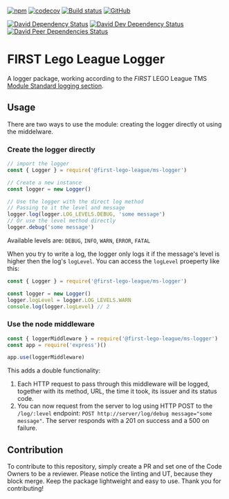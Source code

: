 [![npm](https://img.shields.io/npm/v/@first-lego-league/ms-logger.svg)](https://www.npmjs.com/package/@first-lego-league/ms-logger)
[![codecov](https://codecov.io/gh/FirstLegoLeague/ms-logger/branch/master/graph/badge.svg)](https://codecov.io/gh/FirstLegoLeague/ms-logger)
[![Build status](https://ci.appveyor.com/api/projects/status/65scfycp2uyg83ri/branch/master?svg=true)](https://ci.appveyor.com/project/2roy999/ms-logger/branch/master)
[![GitHub](https://img.shields.io/github/license/FirstLegoLeague/ms-logger.svg)](https://github.com/FirstLegoLeague/ms-logger/blob/master/LICENSE)

[![David Dependency Status](https://david-dm.org/FirstLegoLeague/ms-logger.svg)](https://david-dm.org/FirstLegoLeague/ms-logger)
[![David Dev Dependency Status](https://david-dm.org/FirstLegoLeague/ms-logger/dev-status.svg)](https://david-dm.org/FirstLegoLeague/ms-logger#info=devDependencies)
[![David Peer Dependencies Status](https://david-dm.org/FirstLegoLeague/ms-logger/peer-status.svg)](https://david-dm.org/FirstLegoLeague/ms-logger?type=peer)

# FIRST Lego League Logger
A logger package, working according to the _FIRST_ LEGO League TMS [Module Standard logging section](https://github.com/FirstLegoLeague/architecture/blob/master/module-standard/v1.0-SNAPSHOT.md#log-messages).

## Usage
There are two ways to use the module: creating the logger directly ot using the middelware.

### Create the logger directly
```js
// import the logger
const { Logger } = require('@first-lego-league/ms-logger')

// Create a new instance
const logger = new Logger()

// Use the logger with the direct log method
// Passing to it the level and message
logger.log(logger.LOG_LEVELS.DEBUG, 'some message')
// Or use the level method directly
logger.debug('some message')
```

Available levels are: `DEBUG`, `INFO`, `WARN`, `ERROR`, `FATAL`

When you try to write a log, the logger only logs it if the message's level is higher then the log's `logLevel`. You can access the `logLevel` proeperty like this:
```js
const { Logger } = require('@first-lego-league/ms-logger')

const logger = new Logger()
logger.logLevel = logger.LOG_LEVELS.WARN
console.log(logger.logLevel) // 2
```

### Use the node middleware
```js
const { loggerMiddleware } = require('@first-lego-league/ms-logger')
const app = require('express')()

app.use(loggerMiddleware)
```

This adds a double functionality:
1. Each HTTP request to pass through this middleware will be logged, together with its method, URL, the time it took, its issuer and its status code.
2. You can now request from the server to log using HTTP POST to the `/log/:level` endpoint:
	`POST http://server/log/debug message="some message"`.
	The server responds with a 201 on success and a 500 on failure.

## Contribution
To contribute to this repository, simply create a PR and set one of the Code Owners to be a reviewer.
Please notice the linting and UT, because they block merge.
Keep the package lightweight and easy to use.
Thank you for contributing!

